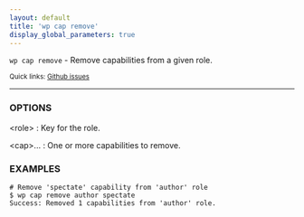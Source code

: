 ```yaml
---
layout: default
title: 'wp cap remove'
display_global_parameters: true
---
```


`wp cap remove` - Remove capabilities from a given role.

<small>Quick links: <a href="https://github.com/wp-cli/wp-cli/issues?q=is%3Aopen+label%3Acommand%3Acap-remove+sort%3Aupdated-desc">Github issues</a></small>

<hr />

### OPTIONS

&lt;role&gt;
: Key for the role.

&lt;cap&gt;...
: One or more capabilities to remove.

### EXAMPLES

    # Remove 'spectate' capability from 'author' role
    $ wp cap remove author spectate
    Success: Removed 1 capabilities from 'author' role.



